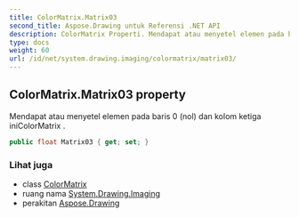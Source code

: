 ```yaml
---
title: ColorMatrix.Matrix03
second_title: Aspose.Drawing untuk Referensi .NET API
description: ColorMatrix Properti. Mendapat atau menyetel elemen pada baris 0 nol dan kolom ketiga iniColorMatrix .
type: docs
weight: 60
url: /id/net/system.drawing.imaging/colormatrix/matrix03/
---
```

## ColorMatrix.Matrix03 property

Mendapat atau menyetel elemen pada baris 0 (nol) dan kolom ketiga iniColorMatrix .

```csharp
public float Matrix03 { get; set; }
```

### Lihat juga

* class [ColorMatrix](../)
* ruang nama [System.Drawing.Imaging](../../colormatrix/)
* perakitan [Aspose.Drawing](../../../)


